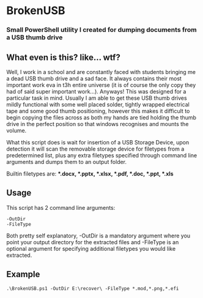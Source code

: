 # BrokenUSB
### Small PowerShell utility I created for dumping documents from a USB thumb drive

## What even is this? like... wtf?
Well, I work in a school and are constantly faced with students bringing me a dead USB thumb drive and a sad face. It always contains their most important work eva in t3h entire universe (it is of course the only copy they had of said super important work...). Anyways! This was designed for a particular task in mind. Usually I am able to get these USB thumb drives mildly functional with some well placed solder, tightly wrapped electrical tape and some good thumb positioning, however this makes it difficult to begin copying the files across as both my hands are tied holding the thumb drive in the perfect position so that windows recognises and mounts the volume.

What this script does is wait for insertion of a USB Storage Device, upon detection it will scan the removable storage device for filetypes from a predetermined list, plus any extra filetypes specified through command line arguments and dumps them to an output folder.

Builtin filetypes are: **\*.docx, \*.pptx, \*.xlsx, \*.pdf, \*.doc, \*.ppt, \*.xls**

## Usage

This script has 2 command line arguments:
```
-OutDir
-FileType
```

Both pretty self explanatory, -OutDir is a mandatory argument where you point your output directory for the extracted files and -FileType is an optional argument for specifying additional filetypes you would like extracted.

## Example
```
.\BrokenUSB.ps1 -OutDir E:\recover\ -FileType *.mod,*.png,*.efi
```

